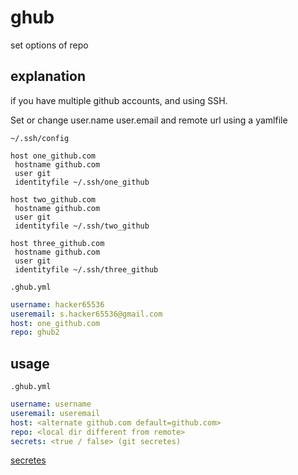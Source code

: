 # ghub

set options of repo


## explanation

if you have multiple github accounts, and using SSH.

Set or change user.name user.email and remote url using a yamlfile


`~/.ssh/config`
```sshconfig
host one_github.com
 hostname github.com
 user git
 identityfile ~/.ssh/one_github

host two_github.com
 hostname github.com
 user git
 identityfile ~/.ssh/two_github

host three_github.com
 hostname github.com
 user git
 identityfile ~/.ssh/three_github
```


`.ghub.yml`
```yml
username: hacker65536
useremail: s.hacker65536@gmail.com
host: one_github.com
repo: ghub2
```


## usage
`.ghub.yml` 
```yml
username: username
useremail: useremail 
host: <alternate github.com default=github.com> 
repo: <local dir different from remote>     
secrets: <true / false> (git secretes)
```

[secretes](https://github.com/awslabs/git-secrets)
